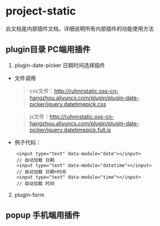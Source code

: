 # project-static
此文档是内部插件文档，详细说明所有内部插件的功能使用方法



## plugin目录 PC端用插件
 
1.    plugin-date-picker 日期时间选择插件

* 文件调用
   > css文件：http://ruhnnstatic.oss-cn-hangzhou.aliyuncs.com/plugin/plugin-date-picker/jquery.datetimepick.css

   > js文件：http://ruhnnstatic.oss-cn-hangzhou.aliyuncs.com/plugin/plugin-date-picker/jquery.datetimepick.full.js
 
* 例子代码：
```
    <input type="text" data-module="date"></input>
    // 自动加载 日期        
    <input type="text" data-module="datetime"></input>
    // 自动加载 日期+时间
    <input type="text" data-module="time"></input>
    // 自动加载 时间
```
2.    plugin-form




## popup 手机端用插件